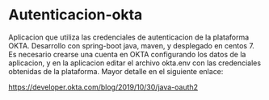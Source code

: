 # Autenticacion-okta

Aplicacion que utiliza las credenciales de autenticacion de la plataforma OKTA.
Desarrollo con spring-boot java, maven, y desplegado en centos 7. Es necesario crearse una cuenta en OKTA configurando los datos de la aplicacion, y en la aplicacion editar el archivo okta.env con las credenciales obtenidas de la plataforma. Mayor detalle en el siguiente enlace:

https://developer.okta.com/blog/2019/10/30/java-oauth2
